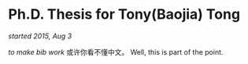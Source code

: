 # Ph.D. Thesis for Tony(Baojia) Tong
*started 2015, Aug 3*

*to make bib work*
或许你看不懂中文。
Well, this is part of the point.

